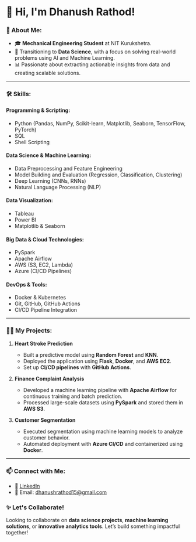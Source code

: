 # 👋 Hi, I'm Dhanush Rathod!

### 🚀 About Me:
- 🎓 **Mechanical Engineering Student** at NIT Kurukshetra.
- 🌟 Transitioning to **Data Science**, with a focus on solving real-world problems using AI and Machine Learning.
- 📊 Passionate about extracting actionable insights from data and creating scalable solutions.

---

### 🛠️ **Skills:**

#### **Programming & Scripting:**
- Python (Pandas, NumPy, Scikit-learn, Matplotlib, Seaborn, TensorFlow, PyTorch)
- SQL
- Shell Scripting

#### **Data Science & Machine Learning:**
- Data Preprocessing and Feature Engineering
- Model Building and Evaluation (Regression, Classification, Clustering)
- Deep Learning (CNNs, RNNs)
- Natural Language Processing (NLP)

#### **Data Visualization:**
- Tableau
- Power BI
- Matplotlib & Seaborn

#### **Big Data & Cloud Technologies:**
- PySpark
- Apache Airflow
- AWS (S3, EC2, Lambda)
- Azure (CI/CD Pipelines)

#### **DevOps & Tools:**
- Docker & Kubernetes
- Git, GitHub, GitHub Actions
- CI/CD Pipeline Integration
  
---

### 🧑‍💻 **My Projects:**
1. **Heart Stroke Prediction**
   - Built a predictive model using **Random Forest** and **KNN**.
   - Deployed the application using **Flask**, **Docker**, and **AWS EC2**.
   - Set up **CI/CD pipelines** with **GitHub Actions**.

2. **Finance Complaint Analysis**
   - Developed a machine learning pipeline with **Apache Airflow** for continuous training and batch prediction.
   - Processed large-scale datasets using **PySpark** and stored them in **AWS S3**.

3. **Customer Segmentation**
   - Executed segmentation using machine learning models to analyze customer behavior.
   - Automated deployment with **Azure CI/CD** and containerized using **Docker**.

---

### 📫 **Connect with Me:**
- 💼 [LinkedIn](https://linkedin.com/in/dhanushrathod)
- 📧 Email: dhanushrathod15@gmail.com


### ✨ **Let's Collaborate!**
Looking to collaborate on **data science projects**, **machine learning solutions**, or **innovative analytics tools**. Let’s build something impactful together!

